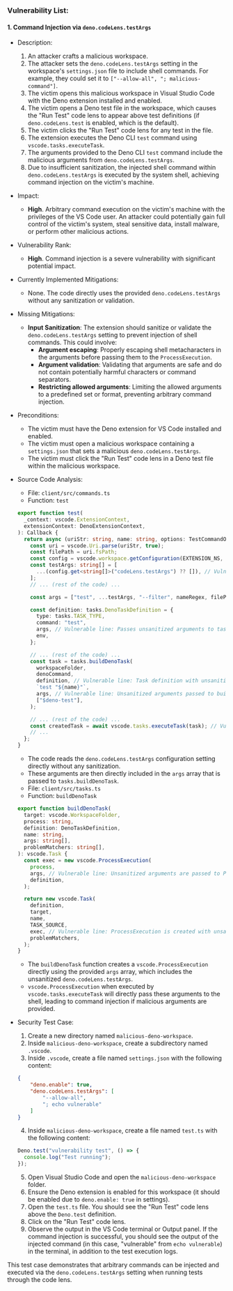 ### Vulnerability List:

#### 1. Command Injection via `deno.codeLens.testArgs`

- Description:
    1. An attacker crafts a malicious workspace.
    2. The attacker sets the `deno.codeLens.testArgs` setting in the workspace's `settings.json` file to include shell commands. For example, they could set it to `["--allow-all", "; malicious-command"]`.
    3. The victim opens this malicious workspace in Visual Studio Code with the Deno extension installed and enabled.
    4. The victim opens a Deno test file in the workspace, which causes the "Run Test" code lens to appear above test definitions (if `deno.codeLens.test` is enabled, which is the default).
    5. The victim clicks the "Run Test" code lens for any test in the file.
    6. The extension executes the Deno CLI `test` command using `vscode.tasks.executeTask`.
    7. The arguments provided to the Deno CLI `test` command include the malicious arguments from `deno.codeLens.testArgs`.
    8. Due to insufficient sanitization, the injected shell command within `deno.codeLens.testArgs` is executed by the system shell, achieving command injection on the victim's machine.

- Impact:
    - **High**. Arbitrary command execution on the victim's machine with the privileges of the VS Code user. An attacker could potentially gain full control of the victim's system, steal sensitive data, install malware, or perform other malicious actions.

- Vulnerability Rank:
    - **High**. Command injection is a severe vulnerability with significant potential impact.

- Currently Implemented Mitigations:
    - None. The code directly uses the provided `deno.codeLens.testArgs` without any sanitization or validation.

- Missing Mitigations:
    - **Input Sanitization**: The extension should sanitize or validate the `deno.codeLens.testArgs` setting to prevent injection of shell commands. This could involve:
        - **Argument escaping**: Properly escaping shell metacharacters in the arguments before passing them to the `ProcessExecution`.
        - **Argument validation**:  Validating that arguments are safe and do not contain potentially harmful characters or command separators.
        - **Restricting allowed arguments**: Limiting the allowed arguments to a predefined set or format, preventing arbitrary command injection.

- Preconditions:
    - The victim must have the Deno extension for VS Code installed and enabled.
    - The victim must open a malicious workspace containing a `settings.json` that sets a malicious `deno.codeLens.testArgs`.
    - The victim must click the "Run Test" code lens in a Deno test file within the malicious workspace.

- Source Code Analysis:
    - File: `client/src/commands.ts`
    - Function: `test`
    ```typescript
    export function test(
      _context: vscode.ExtensionContext,
      extensionContext: DenoExtensionContext,
    ): Callback {
      return async (uriStr: string, name: string, options: TestCommandOptions) => {
        const uri = vscode.Uri.parse(uriStr, true);
        const filePath = uri.fsPath;
        const config = vscode.workspace.getConfiguration(EXTENSION_NS, uri);
        const testArgs: string[] = [
          ...(config.get<string[]>("codeLens.testArgs") ?? []), // Vulnerable line: Reads user-controlled setting without sanitization
        ];
        // ... (rest of the code) ...

        const args = ["test", ...testArgs, "--filter", nameRegex, filePath];

        const definition: tasks.DenoTaskDefinition = {
          type: tasks.TASK_TYPE,
          command: "test",
          args, // Vulnerable line: Passes unsanitized arguments to task definition
          env,
        };

        // ... (rest of the code) ...
        const task = tasks.buildDenoTask(
          workspaceFolder,
          denoCommand,
          definition, // Vulnerable line: Task definition with unsanitized arguments
          `test "${name}"`,
          args, // Vulnerable line: Unsanitized arguments passed to buildDenoTask
          ["$deno-test"],
        );

        // ... (rest of the code) ...
        const createdTask = await vscode.tasks.executeTask(task); // Vulnerable line: Executes task with potentially malicious arguments
        // ...
      };
    }
    ```
    - The code reads the `deno.codeLens.testArgs` configuration setting directly without any sanitization.
    - These arguments are then directly included in the `args` array that is passed to `tasks.buildDenoTask`.
    - File: `client/src/tasks.ts`
    - Function: `buildDenoTask`
    ```typescript
    export function buildDenoTask(
      target: vscode.WorkspaceFolder,
      process: string,
      definition: DenoTaskDefinition,
      name: string,
      args: string[],
      problemMatchers: string[],
    ): vscode.Task {
      const exec = new vscode.ProcessExecution(
        process,
        args, // Vulnerable line: Unsanitized arguments are passed to ProcessExecution
        definition,
      );

      return new vscode.Task(
        definition,
        target,
        name,
        TASK_SOURCE,
        exec, // Vulnerable line: ProcessExecution is created with unsanitized arguments
        problemMatchers,
      );
    }
    ```
    - The `buildDenoTask` function creates a `vscode.ProcessExecution` directly using the provided `args` array, which includes the unsanitized `deno.codeLens.testArgs`.
    - `vscode.ProcessExecution` when executed by `vscode.tasks.executeTask` will directly pass these arguments to the shell, leading to command injection if malicious arguments are provided.

- Security Test Case:
    1. Create a new directory named `malicious-deno-workspace`.
    2. Inside `malicious-deno-workspace`, create a subdirectory named `.vscode`.
    3. Inside `.vscode`, create a file named `settings.json` with the following content:
    ```json
    {
        "deno.enable": true,
        "deno.codeLens.testArgs": [
            "--allow-all",
            "; echo vulnerable"
        ]
    }
    ```
    4. Inside `malicious-deno-workspace`, create a file named `test.ts` with the following content:
    ```typescript
    Deno.test("vulnerability test", () => {
      console.log("Test running");
    });
    ```
    5. Open Visual Studio Code and open the `malicious-deno-workspace` folder.
    6. Ensure the Deno extension is enabled for this workspace (it should be enabled due to `deno.enable: true` in settings).
    7. Open the `test.ts` file. You should see the "Run Test" code lens above the `Deno.test` definition.
    8. Click on the "Run Test" code lens.
    9. Observe the output in the VS Code terminal or Output panel. If the command injection is successful, you should see the output of the injected command (in this case, "vulnerable" from `echo vulnerable`) in the terminal, in addition to the test execution logs.

This test case demonstrates that arbitrary commands can be injected and executed via the `deno.codeLens.testArgs` setting when running tests through the code lens.
